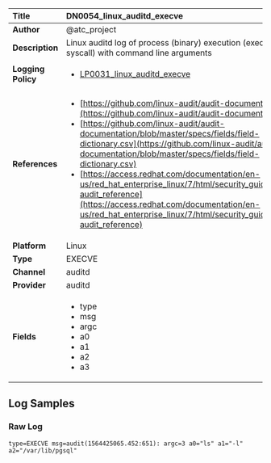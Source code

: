 | Title              | DN0054_linux_auditd_execve       |
|:-------------------|:------------------|
| **Author**         | @atc_project        |
| **Description**    | Linux auditd log of process (binary) execution (execeve syscall) with command line arguments |
| **Logging Policy** | <ul><li>[LP0031_linux_auditd_execve](../Logging_Policies/LP0031_linux_auditd_execve.md)</li></ul> |
| **References**     | <ul><li>[https://github.com/linux-audit/audit-documentation](https://github.com/linux-audit/audit-documentation)</li><li>[https://github.com/linux-audit/audit-documentation/blob/master/specs/fields/field-dictionary.csv](https://github.com/linux-audit/audit-documentation/blob/master/specs/fields/field-dictionary.csv)</li><li>[https://access.redhat.com/documentation/en-us/red_hat_enterprise_linux/7/html/security_guide/app-audit_reference](https://access.redhat.com/documentation/en-us/red_hat_enterprise_linux/7/html/security_guide/app-audit_reference)</li></ul> |
| **Platform**       | Linux    |
| **Type**           | EXECVE        |
| **Channel**        | auditd     |
| **Provider**       | auditd    |
| **Fields**         | <ul><li>type</li><li>msg</li><li>argc</li><li>a0</li><li>a1</li><li>a2</li><li>a3</li></ul> |


## Log Samples

### Raw Log

```
type=EXECVE msg=audit(1564425065.452:651): argc=3 a0="ls" a1="-l" a2="/var/lib/pgsql"
```




